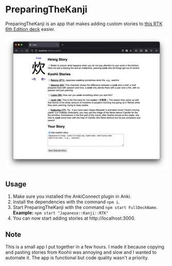 # PreparingTheKanji

PreparingTheKanji is an app that makes adding custom stories to [this RTK 6th Edition deck](https://ankiweb.net/shared/info/1654787298) easier.

![Screenshot](screenshot.png)

## Usage

1. Make sure you installed the AnkiConnect plugin in Anki.
2. Install the dependencies with the command `npm i`.
3. Start PreparingTheKanji with the command `npm start FullDeckName`.  
**Example:** `npm start "Japanese::Kanji::RTK"`
4. You can now start adding stories at http://localhost:3000.

## Note

This is a small app I put together in a few hours. I made it because copying and pasting stories from Koohii was annoying and slow and I wanted to automate it. The app is functional but code quality wasn't a priority.
